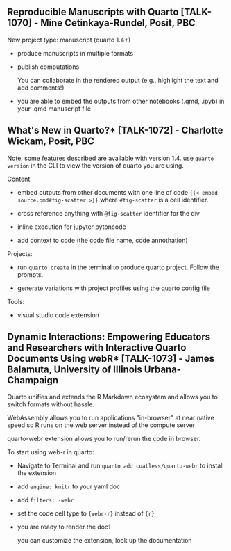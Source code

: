## Reproducible Manuscripts with Quarto [TALK-1070] - Mine Cetinkaya-Rundel, Posit, PBC

New project type: manuscript (quarto 1.4+)

-   produce manuscripts in multiple formats

-   publish computations

    You can collaborate in the rendered output (e.g., highlight the text and add comments!)

-   you are able to embed the outputs from other notebooks (.qmd, .ipyb) in your .qmd manuscript file

## What's New in Quarto?\* [TALK-1072] - Charlotte Wickam, Posit, PBC

Note, some features described are available with version 1.4. use `quarto --version` in the CLI to view the version of quarto you are using.

Content:

-   embed outputs from other documents with one line of code `{{< embed source.qmd#fig-scatter >}}` where `#fig-scatter` is a cell identifier.

-   cross reference anything with `@fig-scatter` identifier for the div

-   inline execution for jupyter pytoncode

-   add context to code (the code file name, code annothation)

Projects:

-   run `quarto create` in the terminal to produce quarto project. Follow the prompts.

-   generate variations with project profiles using the quarto config file

Tools:

-   visual studio code extension

## **Dynamic Interactions: Empowering Educators and Researchers with Interactive Quarto Documents Using webR\* [TALK-1073] - James Balamuta,** University of Illinois Urbana-Champaign

Quarto unifies and extends the R Markdown ecosystem and allows you to switch formats without hassle.

WebAssembly allows you to run applications "in-browser" at near native speed so R runs on the web server instead of the compute server

quarto-webr extension allows you to run/rerun the code in browser.

To start using web-r in quarto:

-   Navigate to Terminal and run `quarto add coatless/quarto-webr` to install the extension

-   add `engine: knitr` to your yaml doc

-   add `filters: -webr`

-   set the code cell type to `{webr-r}` instead of `{r}`

-   you are ready to render the doc1

    you can customize the extension, look up the documentation

